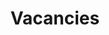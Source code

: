 ---
layout: page
title: Vacancies
permalink: /vacancies/
description: <h5> CIAI at MBZUAI is looking for post-doctoral fellows in ML, ML systems, causal representation learning, computational biology, computer vision, natural language processing, explainable AI, and other fields. Please send you CV to <a href=mailto:guangyi.chen@mbzuai.ac.ae>Guangyi.Chen@mbzuai.ac.ae</a> if you are interested.<br><br> The center is always on the lookout for highly experienced senior systems and machine learning engineers and programmers. They must be passionate about building systems. <br><br> MBZUAI offers a highly competitive salary package and computing facilities, as well as freedom, collaboration, and opportunities to work with world-renowned faculty and students on a long-term basis. </h5>
nav: true
---